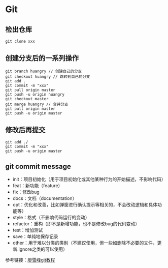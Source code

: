 # Git #
## 检出仓库 ##
	git clone xxx

## 创建分支后的一系列操作 ##
	git branch huangry // 创建自己的分支
	git checkout huangry // 跳转到自己的分支
	git add . 
	git commit -m "xxx"
	git pull origin master
	git push -u origin huangry
	git checkout master
	git merge huangry // 合并分支
	git pull origin master
	git push -u origin master 
## 修改后再提交 ##

	git add ./
	git commit -m "xxx"
	git push -u origin master

## git commit message ##
- init：项目初始化（用于项目初始化或其他某种行为的开始描述，不影响代码）
- feat：新功能（feature）
- fix：修改bug
- docs：文档（documentation）
- opt：优化和改善，比如弹窗进行确认提示等相关的，不会改动逻辑和具体功能等）
- style：格式（不影响代码运行的变动）
- refactor：重构（即不是新增功能，也不是修改bug的代码变动）
- test：增加测试
- save：单纯地保存记录
- other：用于难以分类的类别（不建议使用，但一些如删除不必要的文件，更新.ignore之类的可以使用）

参考链接：[廖雪峰git教程](https://www.liaoxuefeng.com/wiki/0013739516305929606dd18361248578c67b8067c8c017b000)